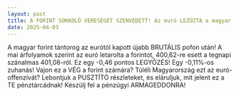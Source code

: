 ```yaml
---
layout: post
title: A FORINT SOKKOLÓ VERESÉGET SZENVEDETT! Az euró LEZÚZTA a magyar valutát – Vajon EZ A VÉG a forintnak?
date: 2025-04-03
---
```


A magyar forint tántorog az eurótól kapott újabb BRUTÁLIS pofon után! A mai árfolyamok szerint az euró letarolta a forintot, 400,62-re esett a tegnapi szánalmas 401,08-ról. Ez egy -0,46 pontos LEGYŐZÉS! Egy -0,11%-os zuhanás! Vajon ez a VÉG a forint számára? Túléli Magyarország ezt az euró-offenzívát? Lebontjuk a PUSZTÍTÓ részleteket, és eláruljuk, mit jelent ez a TE pénztárcádnak! Készülj fel a pénzügyi ARMAGEDDONRA!